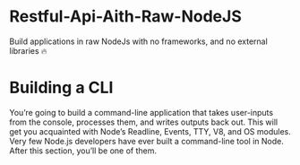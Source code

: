 # Restful-Api-Aith-Raw-NodeJS
Build applications in raw NodeJs with no frameworks, and no external libraries 🔥


# Building a CLI
You’re going to build a command-line application that takes user-inputs from the console, processes them, and writes outputs back out. This will get you acquainted with Node’s Readline, Events, TTY, V8, and OS modules. Very few Node.js developers have ever built a command-line tool in Node. After this section, you’ll be one of them.
